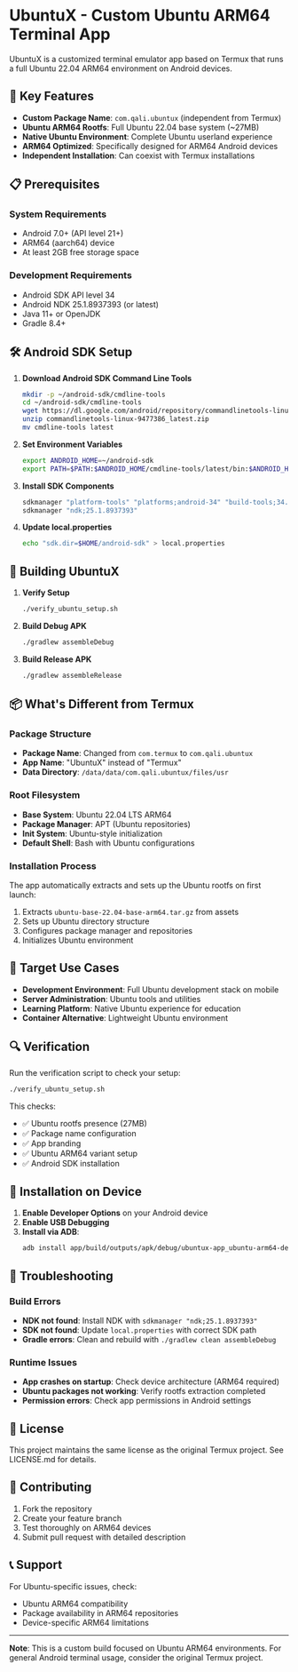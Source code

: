 # UbuntuX - Custom Ubuntu ARM64 Terminal App

UbuntuX is a customized terminal emulator app based on Termux that runs a full Ubuntu 22.04 ARM64 environment on Android devices.

## 🚀 Key Features

- **Custom Package Name**: `com.qali.ubuntux` (independent from Termux)
- **Ubuntu ARM64 Rootfs**: Full Ubuntu 22.04 base system (~27MB)
- **Native Ubuntu Environment**: Complete Ubuntu userland experience
- **ARM64 Optimized**: Specifically designed for ARM64 Android devices
- **Independent Installation**: Can coexist with Termux installations

## 📋 Prerequisites

### System Requirements
- Android 7.0+ (API level 21+)
- ARM64 (aarch64) device
- At least 2GB free storage space

### Development Requirements
- Android SDK API level 34
- Android NDK 25.1.8937393 (or latest)
- Java 11+ or OpenJDK
- Gradle 8.4+

## 🛠️ Android SDK Setup

1. **Download Android SDK Command Line Tools**
   ```bash
   mkdir -p ~/android-sdk/cmdline-tools
   cd ~/android-sdk/cmdline-tools
   wget https://dl.google.com/android/repository/commandlinetools-linux-9477386_latest.zip
   unzip commandlinetools-linux-9477386_latest.zip
   mv cmdline-tools latest
   ```

2. **Set Environment Variables**
   ```bash
   export ANDROID_HOME=~/android-sdk
   export PATH=$PATH:$ANDROID_HOME/cmdline-tools/latest/bin:$ANDROID_HOME/platform-tools
   ```

3. **Install SDK Components**
   ```bash
   sdkmanager "platform-tools" "platforms;android-34" "build-tools;34.0.0"
   sdkmanager "ndk;25.1.8937393"
   ```

4. **Update local.properties**
   ```bash
   echo "sdk.dir=$HOME/android-sdk" > local.properties
   ```

## 🔧 Building UbuntuX

1. **Verify Setup**
   ```bash
   ./verify_ubuntu_setup.sh
   ```

2. **Build Debug APK**
   ```bash
   ./gradlew assembleDebug
   ```

3. **Build Release APK**
   ```bash
   ./gradlew assembleRelease
   ```

## 📦 What's Different from Termux

### Package Structure
- **Package Name**: Changed from `com.termux` to `com.qali.ubuntux`
- **App Name**: "UbuntuX" instead of "Termux"
- **Data Directory**: `/data/data/com.qali.ubuntux/files/usr`

### Root Filesystem
- **Base System**: Ubuntu 22.04 LTS ARM64
- **Package Manager**: APT (Ubuntu repositories)
- **Init System**: Ubuntu-style initialization
- **Default Shell**: Bash with Ubuntu configurations

### Installation Process
The app automatically extracts and sets up the Ubuntu rootfs on first launch:
1. Extracts `ubuntu-base-22.04-base-arm64.tar.gz` from assets
2. Sets up Ubuntu directory structure
3. Configures package manager and repositories
4. Initializes Ubuntu environment

## 🎯 Target Use Cases

- **Development Environment**: Full Ubuntu development stack on mobile
- **Server Administration**: Ubuntu tools and utilities
- **Learning Platform**: Native Ubuntu experience for education
- **Container Alternative**: Lightweight Ubuntu environment

## 🔍 Verification

Run the verification script to check your setup:
```bash
./verify_ubuntu_setup.sh
```

This checks:
- ✅ Ubuntu rootfs presence (27MB)
- ✅ Package name configuration
- ✅ App branding
- ✅ Ubuntu ARM64 variant setup
- ✅ Android SDK installation

## 📱 Installation on Device

1. **Enable Developer Options** on your Android device
2. **Enable USB Debugging**
3. **Install via ADB**:
   ```bash
   adb install app/build/outputs/apk/debug/ubuntux-app_ubuntu-arm64-debug_universal.apk
   ```

## 🐛 Troubleshooting

### Build Errors
- **NDK not found**: Install NDK with `sdkmanager "ndk;25.1.8937393"`
- **SDK not found**: Update `local.properties` with correct SDK path
- **Gradle errors**: Clean and rebuild with `./gradlew clean assembleDebug`

### Runtime Issues
- **App crashes on startup**: Check device architecture (ARM64 required)
- **Ubuntu packages not working**: Verify rootfs extraction completed
- **Permission errors**: Check app permissions in Android settings

## 📄 License

This project maintains the same license as the original Termux project. See LICENSE.md for details.

## 🤝 Contributing

1. Fork the repository
2. Create your feature branch
3. Test thoroughly on ARM64 devices
4. Submit pull request with detailed description

## 📞 Support

For Ubuntu-specific issues, check:
- Ubuntu ARM64 compatibility
- Package availability in ARM64 repositories
- Device-specific ARM64 limitations

---

**Note**: This is a custom build focused on Ubuntu ARM64 environments. For general Android terminal usage, consider the original Termux project.
